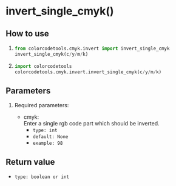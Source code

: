 # invert_single_cmyk()

## How to use

1. ```python
   from colorcodetools.cmyk.invert import invert_single_cmyk
   invert_single_cmyk(c/y/m/k)
   ```
2. ```python
   import colorcodetools
   colorcodetools.cmyk.invert.invert_single_cmyk(c/y/m/k)
   ```

## Parameters

1. Required parameters:

   - cmyk:  
      Enter a single rgb code part which should be inverted.
     - `type: int`
     - `default: None`
     - `example: 98`

## Return value

- `type: boolean or int`
